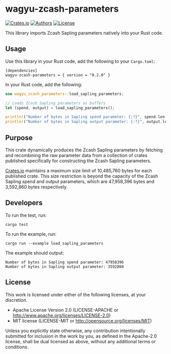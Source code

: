 # wagyu-zcash-parameters
[![Crates.io](https://img.shields.io/crates/v/wagyu-zcash-parameters.svg?color=neon)](https://crates.io/crates/wagyu-zcash-parameters)
[![Authors](https://img.shields.io/badge/authors-Aleo-orange.svg)](./AUTHORS)
[![License](https://img.shields.io/badge/license-MIT/Apache--2.0-blue.svg)](./LICENSE-MIT)

This library imports Zcash Sapling parameters natively into your Rust code.

## Usage

Use this library in your Rust code, add the following to your `Cargo.toml`:
```$xslt
[dependencies]
wagyu-zcash-parameters = { version = "0.2.0" }
```

In your Rust code, add the following:

```rust
use wagyu_zcash_parameters::load_sapling_parameters;

// Loads Zcash Sapling parameters as buffers
let (spend, output) = load_sapling_parameters();

println!("Number of bytes in Sapling spend parameter: {:?}", spend.len());
println!("Number of bytes in Sapling output parameter: {:?}", output.len());
```

## Purpose

This crate dynamically produces the Zcash Sapling parameters by fetching and recombining the raw parameter data
from a collection of crates published specifically for constructing the Zcash Sapling parameters.


[Crates.io](https://crates.io) maintains a maximum size limit of 10,485,760 bytes for each published crate.
 This size restriction is beyond the capacity of the Zcash Sapling spend and output parameters,
 which are 47,958,396 bytes and 3,592,860 bytes respectively.

## Developers

To run the test, run:
```$xslt
cargo test
```

To run the example, run:
```$xslt
cargo run --example load_sapling_parameters
```

The example should output:
```$xslt
Number of bytes in Sapling spend parameter: 47958396
Number of bytes in Sapling output parameter: 3592860
```

## License

This work is licensed under either of the following licenses, at your discretion.

- Apache License Version 2.0 (LICENSE-APACHE or http://www.apache.org/licenses/LICENSE-2.0)
- MIT license (LICENSE-MIT or http://opensource.org/licenses/MIT)

Unless you explicitly state otherwise, any contribution intentionally submitted for inclusion in the work by you,
as defined in the Apache-2.0 license, shall be dual licensed as above, without any additional terms or conditions.
